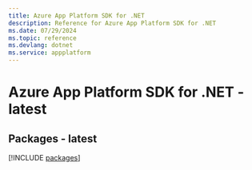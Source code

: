 ```yaml
---
title: Azure App Platform SDK for .NET
description: Reference for Azure App Platform SDK for .NET
ms.date: 07/29/2024
ms.topic: reference
ms.devlang: dotnet
ms.service: appplatform
---
```

# Azure App Platform SDK for .NET - latest
## Packages - latest
[!INCLUDE [packages](app-platform-index.md)]